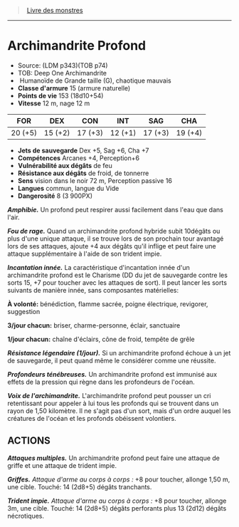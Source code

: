 ﻿> [Livre des monstres](tome_of_beasts.md)

---

# Archimandrite Profond

- Source: (LDM p343)(TOB p74)
- TOB: Deep One Archimandrite
-  Humanoïde de Grande taille (G), chaotique mauvais
- **Classe d'armure** 15 (armure naturelle)
- **Points de vie** 153 (18d10+54)
- **Vitesse** 12 m, nage 12 m

|FOR|DEX|CON|INT|SAG|CHA|
|---|---|---|---|---|---|
|20 (+5)|15 (+2)|17 (+3)|12 (+1)|17 (+3)|19 (+4)|

- **Jets de sauvegarde** Dex +5, Sag +6, Cha +7
- **Compétences** Arcanes +4, Perception+6
- **Vulnérabilité aux dégâts** de feu
- **Résistance aux dégâts** de froid, de tonnerre
- **Sens** vision dans le noir 72 m, Perception passive 16
- **Langues** commun, langue du Vide
- **Dangerosité** 8 (3 900PX)

**_Amphibie._** Un profond peut respirer aussi facilement dans l'eau que dans l'air.

**_Fou de rage._** Quand un archimandrite profond hybride subit 10dégâts ou plus d'une unique attaque, il se trouve lors de son prochain tour avantagé lors de ses attaques, ajoute +4 aux dégâts qu'il inflige et peut faire une attaque supplémentaire à l'aide de son trident impie.

**_Incantation innée._** La caractéristique d'incantation innée d'un archimandrite profond est le Charisme (DD du jet de sauvegarde contre les sorts 15, +7 pour toucher avec les attaques de sort). Il peut lancer les sorts suivants de manière innée, sans composantes matérielles:

**À volonté:** bénédiction, flamme sacrée, poigne électrique, revigorer, suggestion

**3/jour chacun:** briser, charme-personne, éclair, sanctuaire

**1/jour chacun:** chaîne d'éclairs, cône de froid, tempête de grêle

**_Résistance légendaire (1/jour)._** Si un archimandrite profond échoue à un jet de sauvegarde, il peut quand même le considérer comme une réussite.

**_Profondeurs ténébreuses._** Un archimandrite profond est immunisé aux effets de la pression qui règne dans les profondeurs de l'océan.

**_Voix de l'archimandrite._** L'archimandrite profond peut pousser un cri retentissant pour appeler à lui tous les profonds qui se trouvent dans un rayon de 1,50 kilomètre. Il ne s'agit pas d'un sort, mais d'un ordre auquel les créatures de l'océan et les profonds obéissent volontiers.

## ACTIONS

**_Attaques multiples._** Un archimandrite profond peut faire une attaque de griffe et une attaque de trident impie.

**_Griffes._** _Attaque d'arme au corps à corps :_ +8 pour toucher, allonge 1,50 m, une cible. Touché: 14 (2d8+5) dégâts tranchants.

**_Trident impie._** _Attaque d'arme au corps à corps :_ +8 pour toucher, allonge 3m, une cible. Touché: 14 (2d8+5) dégâts perforants plus 13 (2d12) dégâts nécrotiques.

